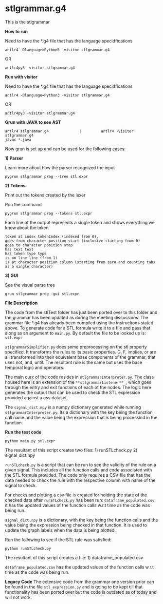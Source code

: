 # stlgrammar.g4
This is the stlgrammar

**How to run**

Need to have the *.g4 file that has the language specidfications

    antlr4 -Dlanguage=Python3 -visitor stlgrammar.g4

OR

    antlr4py3 -visitor stlgrammar.g4

**Run with visitor**

Need to have the *.g4 file that has the language specidfications

    antlr4 -Dlanguage=Python3 -visitor stlgrammar.g4

OR

    antlr4py3 -visitor stlgrammar.g4

**Grun with JAVA to see AST**

    antlr4 stlgrammar.g4              |         antlr4 -visitor stlgrammar.g4
    javac *.java

Now grun is set up and can be used for the following cases:

**1) Parser**

Learn more about how the parser recognized the input

    pygrun stlgrammar prog --tree stl.expr

**2) Tokens**

Print out the tokens created by the lexer

Run the command:

    pygrun stlgrammar prog --tokens stl.expr

Each line of the output represents a single token and shows everything we know about the token

    token at index tokenIndex (indexed from 0),
    goes from character position start (inclusive starting from 0)
    goes to character position stop
    has text text
    has token type type
    is on line line (from 1)
    is at character position column (starting from zero and counting tabs as a single character)

**3) GUI**

See the visual parse tree

    grun stlgrammar prog -gui stl.expr


**File Description**

The code from the stlTest folder has just been ported over to this folder and the grammar has been updated as during the meeting discussions. The grammar file *.g4 has already been compiled using the instructions stated above. To generate code for a STL formula write it to a file and pass that along as an argument to ```main.py```. By default the file to be looked up is: ```stl.expr```

```stlgrammarSimplifier.py``` does some preprocessing on the stl property specified. It transforms the rules to its basic properties. G, F, implies, or are all transformed into their equivalent base components of the grammar, that uses not, and, until. The resultant rule is the same but uses the base temporal logic and operators.

The main curx of the code resides in ```stlgrammarInterpreter.py```. The class housed here is an extension of the ```**stlgrammarListener** ```, which goes through the entry and exit functions of each of the nodes. The logic here generates the output that can be used to check the STL expression provided against a csv dataset.

The ```signal_dict.npy``` is a numpy dictionary generated while running ```stlgrammarInterpreter.py```. Its a dictionary with the key being the function call name and the value being the expression that is being processind in the function.



**Run the test code**

    python main.py stl.expr

The resultant of this script creates two files:
    1) runSTLcheck.py
    2) signal_dict.npy

```runSTLcheck.py``` is a script that can be run to see the validity of the rule on a given signal. This includes all the function calls and code associated with the STL formula provided. The code only requires a CSV file that has the data needed to check the rule with the respective column with name of the signal to check.

For checks and plotting a csv file is created for holding the state of the checked data after ```runSTLcheck.py``` has been run: ```dataframe_populated.csv```, it has the updated values of the function calls w.r.t time as the code was being run.

```signal_dict.npy``` is a dictionary, with the key being the function calls and the value being the expression being checked in that function. It is used to update the graph labels when the data is being plotted.

Run the following to see if the STL rule was satisfied:

    python runSTLcheck.py

The resultant of this script creates a file:
    1) dataframe_populated.csv

```dataframe_populated.csv``` has the updated values of the function calls w.r.t time as the code was being run.


**Legacy Code**
The extensive code from the grammar one version prior can be found in the file ```stl_expression.py``` and is going to be kept till that functionality has been ported over but the code is outdated as of today and will not work.
